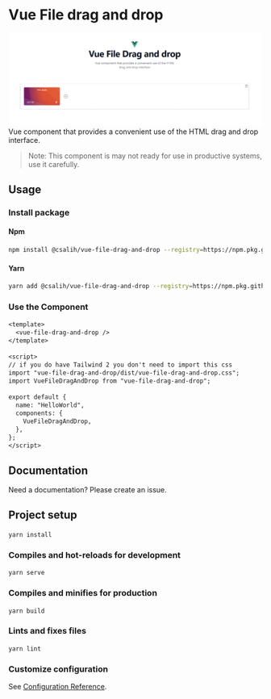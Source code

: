 # Vue File drag and drop

![Screenshot](https://raw.githubusercontent.com/CSalih/vue-file-drag-and-drop/main/public/screenshot.png)  
Vue component that provides a convenient use of the HTML drag and drop interface.

> Note: This component is may not ready for use in productive systems, use it carefully.

## Usage

### Install package

#### Npm

```bash
npm install @csalih/vue-file-drag-and-drop --registry=https://npm.pkg.github.com
```

#### Yarn

```bash
yarn add @csalih/vue-file-drag-and-drop --registry=https://npm.pkg.github.com
```

### Use the Component

```vue
<template>
  <vue-file-drag-and-drop />
</template>

<script>
// if you do have Tailwind 2 you don't need to import this css
import "vue-file-drag-and-drop/dist/vue-file-drag-and-drop.css";
import VueFileDragAndDrop from "vue-file-drag-and-drop";

export default {
  name: "HelloWorld",
  components: {
    VueFileDragAndDrop,
  },
};
</script>
```

## Documentation

Need a documentation? Please create an issue.

## Project setup

```
yarn install
```

### Compiles and hot-reloads for development

```
yarn serve
```

### Compiles and minifies for production

```
yarn build
```

### Lints and fixes files

```
yarn lint
```

### Customize configuration

See [Configuration Reference](https://cli.vuejs.org/config/).
